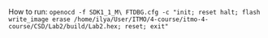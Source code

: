 How to run:
`openocd -f SDK1_1_M\ FTDBG.cfg -c "init; reset halt; flash write_image erase /home/ilya/User/ITMO/4-course/itmo-4-course/CSD/Lab2/build/Lab2.hex; reset; exit"`
